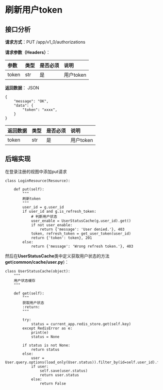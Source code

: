 # 刷新用户token

## 接口分析

**请求方式**：PUT /app/v1\_0/authorizations

**请求参数（Headers）**：

| 参数 | 类型 | 是否必须 | 说明 |
| :--- | :--- | :--- | :--- |
| token | str | 是 | 用户token |

**返回数据**： JSON

```
{
    "message": "OK",
    "data": {
        "token": "xxxx",
    }
}
```

| 返回数据 | 类型 | 是否必须 | 说明 |
| :--- | :--- | :--- | :--- |
| token | str | 是 | 用户token |

## 后端实现

在登录注册的视图中添加put请求

```
class LoginResource(Resource):

    def put(self):
        """
        刷新token
        """
        user_id = g.user_id
        if user_id and g.is_refresh_token:
            # 判断用户状态
            user_enable = UserStatusCache(g.user_id).get()
            if not user_enable:
                return {'message': 'User denied.'}, 403
            token, refresh_token = get_user_token(user_id)
            return {'token': token}, 201
        else:
            return {'message': 'Wrong refresh token.'}, 403
```

然后在**UserStatusCache**类中定义获取用户状态的方法**get**\(**common/cache/user.py**\)：

```
class UserStatusCache(object):
    """
    用户状态缓存
    """

    def get(self):
        """
        获取用户状态
        :return:
        """

        try:
            status = current_app.redis_store.get(self.key)
        except RedisError as e:
            print(e)
            status = None

        if status is not None:
            return status
        else:
            user = User.query.options(load_only(User.status)).filter_by(id=self.user_id).first()
            if user:
                self.save(user.status)
                return user.status
            else:
                return False
```




